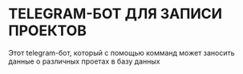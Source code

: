 __TELEGRAM-БОТ ДЛЯ ЗАПИСИ ПРОЕКТОВ__
=
Этот telegram-бот, который с помощью комманд может заносить данные о различных проетах в базу данных
